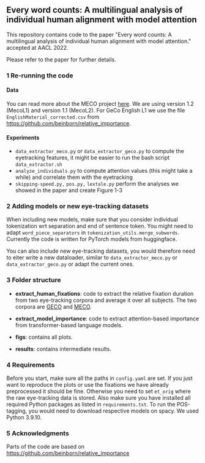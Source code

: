 ## Every word counts: A multilingual analysis of individual human alignment with model attention

This repository contains code to the paper "Every word counts: A multilingual analysis of individual human alignment with model attention." accepted at AACL 2022. 

Please refer to the paper for further details.

### 1 Re-running the code
#### Data
You can read more about the MECO project [here](https://meco-read.com). We are using version 1.2 (MecoL1) 
and version 1.1 (MecoL2). For GeCo English L1 we use the file 
`EnglishMaterial_corrected.csv` from https://github.com/beinborn/relative_importance.

#### Experiments
* `data_extractor_meco.py` or `data_extractor_geco.py` to compute the eyetracking features, it might be easier to run the bash script `data_extractor.sh`
* `analyze_individuals.py` to compute attention values (this might take a while) and correlate them with the eyetracking
* `skipping-speed.py,` `pos.py,` `lextale.py` perform the analyses we showed in the paper and create Figure 1-3

### 2 Adding models or new eye-tracking datasets
When including new models, make sure that you consider individual tokenization wrt separation and end of sentence 
token. You might need to adapt `word_piece_separators` in `tokenization_utils.merge_subwords`. Currently the code is 
written for PyTorch models from huggingface.

You can also include new eye-tracking datasets, you would therefore need to eiter write a new dataloader, 
similar to `data_extractor_meco.py` or `data_extractor_geco.py` or adapt the current ones.

### 3 Folder structure
- **extract_human_fixations**: code to extract the relative fixation duration from two eye-tracking corpora and average it over all subjects. The two corpora are [GECO](https://expsy.ugent.be/downloads/geco/) and [MECO](https://meco-read.com). 

- **extract_model_importance**: code to extract attention-based importance from transformer-based language models. 

- **figs**: contains all plots.

- **results**: contains intermediate results. 

### 4 Requirements
Before you start, make sure all the paths in `config.yaml` are set. If you just want to reproduce the plots or use the 
fixations we have already preprocessed it should be fine. Otherwise you need to set `et_orig` where the raw
eye-tracking data is stored. Also make sure you have installed all required Python packages as listed in 
`requirements.txt`.  To run the POS-tagging, you would need to download respective models on spacy. 
We used Python 3.9.10.

### 5 Acknowledgments
Parts of the code are based on https://github.com/beinborn/relative_importance